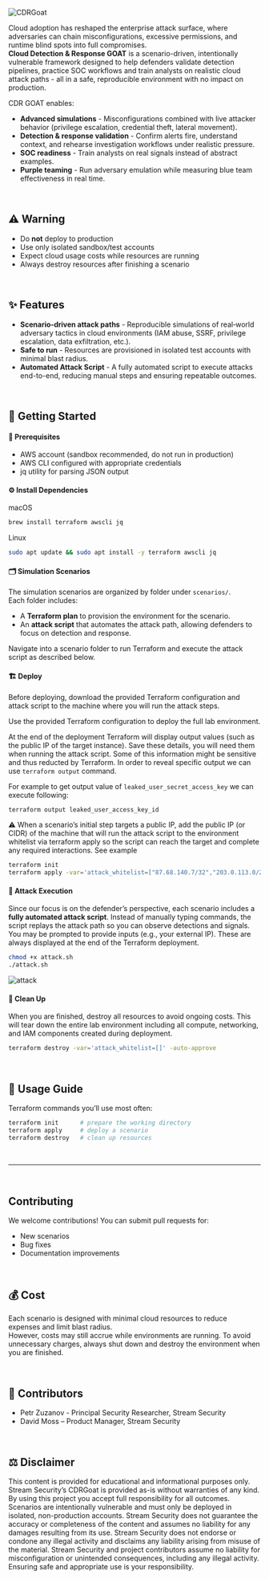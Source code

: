 ![CDRGoat](./assets/CDRGoat.png)


Cloud adoption has reshaped the enterprise attack surface, where adversaries can chain misconfigurations, excessive permissions, and runtime blind spots into full compromises.  
**Cloud Detection & Response GOAT** is a scenario-driven, intentionally vulnerable framework designed to help defenders validate detection pipelines, practice SOC workflows and train analysts on realistic cloud attack paths - all in a safe, reproducible environment with no impact on production.  

CDR GOAT enables:
- **Advanced simulations** - Misconfigurations combined with live attacker behavior (privilege escalation, credential theft, lateral movement).  
- **Detection & response validation** - Confirm alerts fire, understand context, and rehearse investigation workflows under realistic pressure.  
- **SOC readiness** - Train analysts on real signals instead of abstract examples.  
- **Purple teaming** - Run adversary emulation while measuring blue team effectiveness in real time.  

&nbsp;

## ⚠️ Warning
- Do **not** deploy to production
- Use only isolated sandbox/test accounts
- Expect cloud usage costs while resources are running
- Always destroy resources after finishing a scenario

&nbsp;

## ✨ Features
- **Scenario‑driven attack paths** - Reproducible simulations of real‑world adversary tactics in cloud environments (IAM abuse, SSRF, privilege escalation, data exfiltration, etc.).
- **Safe to run** - Resources are provisioned in isolated test accounts with minimal blast radius.
- **Automated Attack Script** - A fully automated script to execute attacks end-to-end, reducing manual steps and ensuring repeatable outcomes.

&nbsp;

## 🚀 Getting Started

#### 🧩 Prerequisites
- AWS account (sandbox recommended, do not run in production)  
- AWS CLI configured with appropriate credentials  
- jq utility for parsing JSON output  

#### ⚙️ Install Dependencies
macOS
```bash
brew install terraform awscli jq
```
Linux
```bash
sudo apt update && sudo apt install -y terraform awscli jq
```

#### 🗂️ Simulation Scenarios
The simulation scenarios are organized by folder under `scenarios/`.  
Each folder includes:  
- A **Terraform plan** to provision the environment for the scenario.  
- An **attack script** that automates the attack path, allowing defenders to focus on detection and response.  

Navigate into a scenario folder to run Terraform and execute the attack script as described below.

#### 🏗️ Deploy
Before deploying, download the provided Terraform configuration and attack script to the machine where you will run the attack steps.

Use the provided Terraform configuration to deploy the full lab environment.

At the end of the deployment Terraform will display output values (such as the public IP of the target instance). Save these details, you will need them when running the attack script.
Some of this information might be sensitive and thus reducted by Terraform.
In order to reveal specific output we can use `terraform output` command.

For example to get output value of `leaked_user_secret_access_key` we can execute following:

```bash
terraform output leaked_user_access_key_id
```

⚠️ When a scenario’s initial step targets a public IP, add the public IP (or CIDR) of the machine that will run the attack script to the environment whitelist via terraform apply so the script can reach the target and complete any required interactions. See example

```bash
terraform init
terraform apply -var='attack_whitelist=["87.68.140.7/32","203.0.113.0/24"]' -auto-approve
```

#### 🎯 Attack Execution
Since our focus is on the defender’s perspective, each scenario includes a **fully automated attack script**. Instead of manually typing commands, the script replays the attack path so you can observe detections and signals.
You may be prompted to provide inputs (e.g., your external IP). These are always displayed at the end of the Terraform deployment.

```bash
chmod +x attack.sh
./attack.sh
```


![attack](./assets/attack.png)

#### 🧹 Clean Up
When you are finished, destroy all resources to avoid ongoing costs. This will tear down the entire lab environment including all compute, networking, and IAM components created during deployment.

```bash
terraform destroy -var='attack_whitelist=[]' -auto-approve
```

&nbsp;

## 📖 Usage Guide
Terraform commands you’ll use most often:  

```bash
terraform init      # prepare the working directory
terraform apply     # deploy a scenario
terraform destroy   # clean up resources
```

&nbsp;
***
&nbsp;

## Contributing
We welcome contributions! You can submit pull requests for:  
- New scenarios  
- Bug fixes  
- Documentation improvements
  
&nbsp;
## 💰 Cost
Each scenario is designed with minimal cloud resources to reduce expenses and limit blast radius.  
However, costs may still accrue while environments are running. To avoid unnecessary charges, always shut down and destroy the environment when you are finished.

&nbsp;

## 👥 Contributors
- Petr Zuzanov - Principal Security Researcher, Stream Security
- David Moss – Product Manager, Stream Security

&nbsp;

## ⚖️ Disclaimer
This content is provided for educational and informational purposes only. Stream Security’s CDRGoat is provided as-is without warranties of any kind. By using this project you accept full responsibility for all outcomes. Scenarios are intentionally vulnerable and must only be deployed in isolated, non-production accounts. Stream Security does not guarantee the accuracy or completeness of the content and assumes no liability for any damages resulting from its use.
Stream Security does not endorse or condone any illegal activity and disclaims any liability arising from misuse of the material. Stream Security and project contributors assume no liability for misconfiguration or unintended consequences, including any illegal activity. Ensuring safe and appropriate use is your responsibility.
